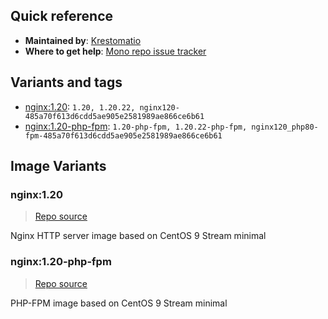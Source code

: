 ## Quick reference
- **Maintained by**:
[Krestomatio](https://github.com/krestomatio)
- **Where to get help**:
[Mono repo issue tracker](https://github.com/krestomatio/container_builder/issues)

## Variants and tags
- [nginx:1.20](#nginx120): `1.20, 1.20.22, nginx120-485a70f613d6cdd5ae905e2581989ae866ce6b61`
- [nginx:1.20-php-fpm](#nginx120-php-fpm): `1.20-php-fpm, 1.20.22-php-fpm, nginx120_php80-fpm-485a70f613d6cdd5ae905e2581989ae866ce6b61`


## Image Variants
### nginx:1.20
> [Repo source](https://github.com/krestomatio/container_builder/tree/master/nginx/nginx120)

Nginx HTTP server image based on CentOS 9 Stream minimal

### nginx:1.20-php-fpm
> [Repo source](https://github.com/krestomatio/container_builder/tree/master/nginx/nginx120_php80-fpm)

PHP-FPM image based on CentOS 9 Stream minimal

